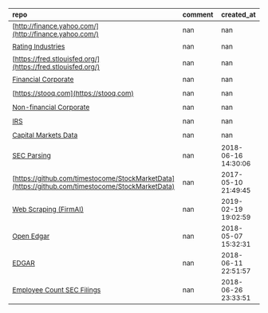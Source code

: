 | <sub>repo</sub>                                                                                                                                         | <sub>comment</sub>   | <sub>created_at</sub>          | <sub>last_commit</sub>         | <sub>star_count</sub>   | <sub>repo_status</sub>              | <sub>rating</sub>   |
|:--------------------------------------------------------------------------------------------------------------------------------------------------------|:---------------------|:-------------------------------|:-------------------------------|:------------------------|:------------------------------------|:--------------------|
| <sub>[http://finance.yahoo.com/](http://finance.yahoo.com/)</sub>                                                                                       | <sub>nan</sub>       | <sub>nan</sub>                 | <sub>nan</sub>                 | <sub>nan</sub>          | <sub>:heavy_check_mark:</sub>       | <sub></sub>         |
| <sub>[Rating Industries](http://www.ratingshistory.info/)</sub>                                                                                         | <sub>nan</sub>       | <sub>nan</sub>                 | <sub>nan</sub>                 | <sub>nan</sub>          | <sub>:heavy_check_mark:</sub>       | <sub></sub>         |
| <sub>[https://fred.stlouisfed.org/](https://fred.stlouisfed.org/)</sub>                                                                                 | <sub>nan</sub>       | <sub>nan</sub>                 | <sub>nan</sub>                 | <sub>nan</sub>          | <sub>:heavy_check_mark:</sub>       | <sub></sub>         |
| <sub>[Financial Corporate](http://raw.rutgers.edu/Corporate%20Financial%20Data.html)</sub>                                                              | <sub>nan</sub>       | <sub>nan</sub>                 | <sub>nan</sub>                 | <sub>nan</sub>          | <sub>:heavy_check_mark:</sub>       | <sub></sub>         |
| <sub>[https://stooq.com](https://stooq.com)</sub>                                                                                                       | <sub>nan</sub>       | <sub>nan</sub>                 | <sub>nan</sub>                 | <sub>nan</sub>          | <sub>:heavy_check_mark:</sub>       | <sub></sub>         |
| <sub>[Non-financial Corporate](http://raw.rutgers.edu/Non-Financial%20Corporate%20Data.html)</sub>                                                      | <sub>nan</sub>       | <sub>nan</sub>                 | <sub>nan</sub>                 | <sub>nan</sub>          | <sub>:heavy_check_mark:</sub>       | <sub></sub>         |
| <sub>[IRS](http://social-metrics.org/sox/)</sub>                                                                                                        | <sub>nan</sub>       | <sub>nan</sub>                 | <sub>nan</sub>                 | <sub>nan</sub>          | <sub>:heavy_check_mark:</sub>       | <sub></sub>         |
| <sub>[Capital Markets Data](https://www.capitalmarketsdata.com/)</sub>                                                                                  | <sub>nan</sub>       | <sub>nan</sub>                 | <sub>nan</sub>                 | <sub>nan</sub>          | <sub>:heavy_check_mark:</sub>       | <sub></sub>         |
| <sub>[SEC Parsing](https://github.com/healthgradient/sec-doc-info-extraction/blob/master/classify_sections_containing_relevant_information.ipynb)</sub> | <sub>nan</sub>       | <sub>2018-06-16 14:30:06</sub> | <sub>2018-06-16 17:23:46</sub> | <sub>9.0</sub>          | <sub>:heavy_multiplication_x:</sub> | <sub></sub>         |
| <sub>[https://github.com/timestocome/StockMarketData](https://github.com/timestocome/StockMarketData)</sub>                                             | <sub>nan</sub>       | <sub>2017-05-10 21:49:45</sub> | <sub>2017-08-06 19:23:18</sub> | <sub>7.0</sub>          | <sub>:heavy_multiplication_x:</sub> | <sub></sub>         |
| <sub>[Web Scraping (FirmAI)](https://github.com/firmai/business-machine-learning/blob/master/www.firmai.org/data)</sub>                                 | <sub>nan</sub>       | <sub>2019-02-19 19:02:59</sub> | <sub>2020-07-22 16:48:21</sub> | <sub>577.0</sub>        | <sub>:heavy_check_mark:</sub>       | <sub></sub>         |
| <sub>[Open Edgar](https://github.com/LexPredict/openedgar)</sub>                                                                                        | <sub>nan</sub>       | <sub>2018-05-07 15:32:31</sub> | <sub>2019-05-15 08:32:30</sub> | <sub>169.0</sub>        | <sub>:heavy_check_mark:</sub>       | <sub></sub>         |
| <sub>[EDGAR](https://github.com/TiesdeKok/UW_Python_Camp/blob/master/Materials/Session_5/EDGAR_walkthrough.ipynb)</sub>                                 | <sub>nan</sub>       | <sub>2018-06-11 22:51:57</sub> | <sub>2018-07-10 18:03:52</sub> | <sub>11.0</sub>         | <sub>:heavy_multiplication_x:</sub> | <sub></sub>         |
| <sub>[Employee Count SEC Filings](https://github.com/healthgradient/sec_employee_information_extraction)</sub>                                          | <sub>nan</sub>       | <sub>2018-06-26 23:33:51</sub> | <sub>2018-08-14 01:31:13</sub> | <sub>10.0</sub>         | <sub>:heavy_multiplication_x:</sub> | <sub></sub>         |